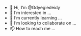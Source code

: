 - 👋 Hi, I’m @Gdyegiedeidy
- 👀 I’m interested in ...
- 🌱 I’m currently learning ...
- 💞️ I’m looking to collaborate on ...
- 📫 How to reach me ...

<!---
Gdyegiedeidy/Gdyegiedeidy is a ✨ special ✨ repository because its `README.md` (this file) appears on your GitHub profile.
You can click the Preview link to take a look at your changes.
--->
